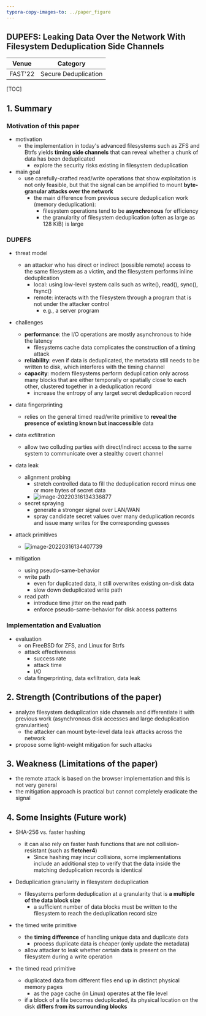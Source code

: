 ```yaml
---
typora-copy-images-to: ../paper_figure
---
```

DUPEFS: Leaking Data Over the Network With Filesystem Deduplication Side Channels
------------------------------------------
|  Venue  |       Category       |
| :-----: | :------------------: |
| FAST'22 | Secure Deduplication |
[TOC]

## 1. Summary
### Motivation of this paper

- motivation
  - the implementation in today's advanced filesystems such as ZFS and Btrfs yields **timing side channels** that can reveal whether a chunk of data has been deduplicated
    - explore the security risks existing in filesystem deduplication
- main goal
  - use carefully-crafted read/write operations that show exploitation is not only feasible, but that the signal can be amplified to mount **byte-granular attacks over the network**
    - the main difference from previous secure deduplication work (memory deduplication):
      - filesystem operations tend to be **asynchronous** for efficiency
      - the granularity of filesystem deduplication (often as large as 128 KiB) is large

### DUPEFS

- threat model
  - an attacker who has direct or indirect (possible remote) access to the same filesystem as a victim, and the filesystem performs inline deduplication
    - local: using low-level system calls such as write(), read(), sync(), fsync()
    - remote: interacts with the filesystem through a program that is not under the attacker control
      - e.g., a server program
- challenges
  - **performance**: the I/O operations are mostly asynchronous to hide the latency 
    - filesystems cache data complicates the construction of a timing attack
  - **reliability**: even if data is deduplicated, the metadata still needs to be written to disk, which interferes with the timing channel
  - **capacity**: modern filesystems perform deduplication only across many blocks that are either temporally or spatially close to each other, clustered together in a deduplication record
    - increase the entropy of any target secret deduplication record
- data fingerprinting
  - relies on the general timed read/write primitive to **reveal the presence of existing known but inaccessible** data
- data exfiltration
  - allow two colluding parties with direct/indirect access to the same system to communicate over a stealthy covert channel
- data leak
  - alignment probing
    - stretch controlled data to fill the deduplication record minus one or more bytes of secret data
    - ![image-20220316134336877](../paper_figure/image-20220316134336877.png)
  - secret spraying
    - generate a stronger signal over LAN/WAN
    - spray candidate secret values over many deduplication records and issue many  writes for the corresponding guesses
- attack primitives
  - ![image-20220316134407739](../paper_figure/image-20220316134407739.png)

- mitigation
  - using pseudo-same-behavior
  - write path
    - even for duplicated data, it still overwrites existing on-disk data
    - slow down deduplicated write path
  - read path
    - introduce time jitter on the read path
    - enforce pseudo-same-behavior for disk access patterns

### Implementation and Evaluation

- evaluation
  - on FreeBSD for ZFS, and Linux for Btrfs
  - attack effectiveness
    - success rate
    - attack time
    - I/O
  - data fingerprinting, data exfiltration, data leak

## 2. Strength (Contributions of the paper)

- analyze filesystem deduplication side channels and differentiate it with previous work (asynchronous disk accesses and large deduplication granularities)
  - the attacker can mount byte-level data leak attacks across the network
- propose some light-weight mitigation for such attacks

## 3. Weakness (Limitations of the paper)

- the remote attack is based on the browser implementation and this is not very general 
- the mitigation approach is practical but cannot completely eradicate the signal

## 4. Some Insights (Future work)

- SHA-256 vs. faster hashing
  - it can also rely on faster hash functions that are not collision-resistant (such as **fletcher4**)
    - Since hashing may incur collisions, some implementations include an additional step to verify that the data inside the matching deduplication records is identical

- Deduplication granularity in filesystem deduplication
  - filesystems perform deduplication at a granularity that is **a multiple of the data block size**
    - a sufficient number of data blocks must be written to the filesystem to reach the deduplication record size
- the timed write primitive
  - the **timing difference** of handling unique data and duplicate data
    - process duplicate data is cheaper (only update the metadata)
  - allow attacker to leak whether certain data is present on the filesystem during a write operation
- the timed read primitive
  - duplicated data from different files end up in distinct physical memory pages 
    - as the page cache (in Linux) operates at the file level
  - if a block of a file becomes deduplicated, its physical location on the disk **differs from its surrounding blocks**